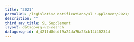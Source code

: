 ```yaml
---
title: "2021"
permalink: /legislative-notifications/sl-supplement/2021/
description: ""
third_nav_title: SL Supplement
layout: datagovsg-v2-search
datagovsg-id: d_421fd8dddf9a24da76a23cb14b40234d
---
```

